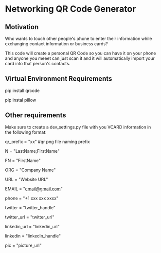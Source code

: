 # Networking QR Code Generator 
## Motivation
Who wants to touch other people's phone to enter their information while exchanging contact information or business cards? 

This code will create a personal QR Code so you can have it on your phone and anyone you meeet can just scan it and it will automatically import your card into that person's contacts.

## Virtual Environment Requirements
pip install qrcode

pip instal pillow

## Other requirements
Make sure to create a dev_settings.py file with you VCARD information in the following format:

qr_prefix = "xx" #qr png file naming prefix

N = "LastName;FirstName"

FN = "FirstName" 

ORG = "Company Name"

URL = "Website URL"

EMAIL = "email@gmail.com"

phone = "+1 xxx xxx xxxx"

twitter = "twitter_handle"

twitter_url = "twitter_url"

linkedin_url = "linkedin_url"

linkedin = "linkedin_handle"

pic = "picture_url"
